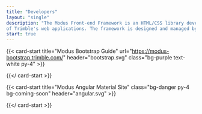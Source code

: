 ```yaml
---
title: "Developers"
layout: "single"
description: "The Modus Front-end Framework is an HTML/CSS library developed as a common, open source platform for all
of Trimble's web applications. The framework is designed and managed by the Trimble UX Council."
start: true
---
```


<div class="row">

{{< card-start title="Modus Bootstrap Guide" url="https://modus-bootstrap.trimble.com/" header="bootstrap.svg" class="bg-purple text-white py-4" >}}

{{</ card-start >}}

{{< card-start title="Modus Angular Material Site" class="bg-danger py-4 bg-coming-soon" header="angular.svg" >}}

{{</ card-start >}}

</div>
